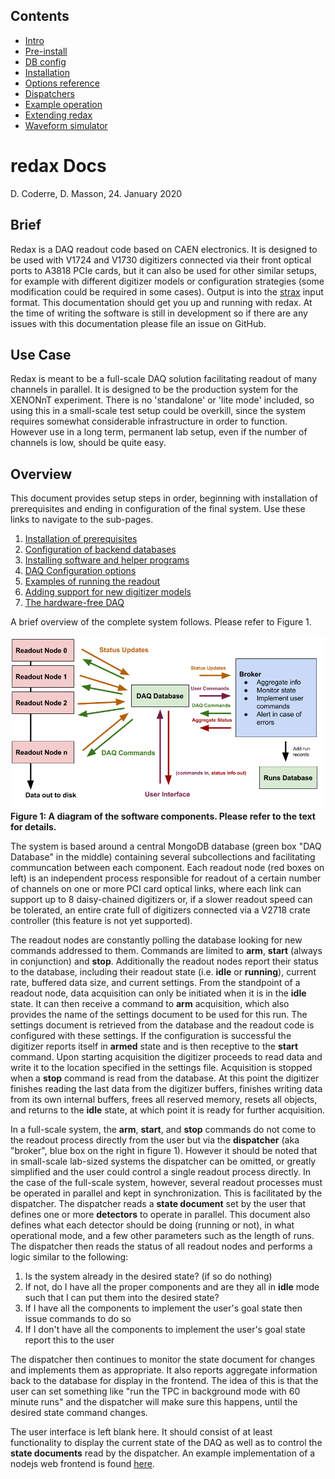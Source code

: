 ## Contents
* [Intro](index.md) 
* [Pre-install](prerequisites.md) 
* [DB config](databases.md) 
* [Installation](installation.md) 
* [Options reference](daq_options.md)
* [Dispatchers](dispatcher.md)
* [Example operation](how_to_run.md)
* [Extending redax](new_digi.md)
* [Waveform simulator](fax.md)

# redax Docs
D. Coderre, D. Masson, 24. January 2020

## Brief

Redax is a DAQ readout code based on CAEN electronics.
It is designed to be used with V1724 and V1730 digitizers connected via their front optical ports to A3818 PCIe cards, but it can also be used for other similar setups, for example with different digitizer models or configuration strategies (some modification could be required in some cases).
Output is into the [strax](https://github.com/axfoundation/strax) input format.
This documentation should get you up and running with redax. At the time of writing the software is still in development so if there are any issues with this documentation please file an issue on GitHub.

## Use Case

Redax is meant to be a full-scale DAQ solution facilitating readout of many channels in parallel.
It is designed to be the production system for the XENONnT experiment.
There is no 'standalone' or 'lite mode' included, so using this in a small-scale test setup could be overkill, since the system requires somewhat considerable infrastructure in order to function.
However use in a long term, permanent lab setup, even if the number of channels is low, should be quite easy.

## Overview

This document provides setup steps in order, beginning with installation of prerequisites and ending in configuration of the final system.
Use these links to navigate to the sub-pages.

  1. [Installation of prerequisites](prerequisites.md)
  2. [Configuration of backend databases](databases.md)
  3. [Installing software and helper programs](installation.md)
  4. [DAQ Configuration options](daq_options.md)
  5. [Examples of running the readout](how_to_run.md)
  6. [Adding support for new digitizer models](new_digi.md)
  7. [The hardware-free DAQ](fax.md)

A brief overview of the complete system follows. Please refer to Figure 1.

<img src="figures/daq_software_overview.png" width="600">
<br>
<strong>Figure 1: A diagram of the software components. Please refer to the text for details.</strong>
<br>

The system is based around a central MongoDB database (green box "DAQ Database" in the middle) containing several
subcollections and facilitating communcation between each component. Each readout node (red boxes on left) is 
an independent process responsible for readout of a certain number of channels on one or more PCI card optical links, 
where each link can support up to 8 daisy-chained digitizers or, if a slower readout speed can be tolerated, an 
entire crate full of digitizers connected via a V2718 crate controller (this feature is not yet supported). 

The readout nodes are constantly polling the database looking for new commands addressed to them. Commands are 
limited to **arm**, **start** (always in conjunction) and **stop**. Additionally the readout nodes report their
status to the database, including their readout state (i.e. **idle** or **running**), current rate, buffered data 
size, and current settings. From the standpoint of a readout node, data acquisition can only be initiated when it 
is in the **idle** state. It can then receive a command to **arm** acquisition, which also provides the name of the
settings document to be used for this run. The settings document is retrieved from the database and the readout code is
configured with these settings. If the configuration is successful the digitizer reports itself in **armed** state and 
is then receptive to the **start** command. Upon starting acquisition the digitizer proceeds to read data and write
it to the location specified in the settings file. Acquisition is stopped when a **stop** command is read from the 
database. At this point the digitizer finishes reading the last data from the digitizer buffers, finishes writing data
from its own internal buffers, frees all reserved memory, resets all objects, and returns to the **idle** state, 
at which point it is ready for further acquisition.

In a full-scale system, the **arm**, **start**, and **stop** commands do not come to the readout process
directly from the user but via the **dispatcher** (aka "broker", blue box on the right in figure 1). However it should be noted 
that in small-scale lab-sized systems the dispatcher can be omitted, or greatly simplified and the user could control a 
single readout process directly. In the case of the full-scale system, however, several readout processes must be operated
in parallel and kept in synchronization. This is facilitated by the dispatcher. The dispatcher reads a **state document** set by
the user that defines one or more **detectors** to operate in parallel. This document also defines what each detector should
be doing (running or not), in what operational mode, and a few other parameters such as the length of runs. The dispatcher
then reads the status of all readout nodes and performs a logic similar to the following:

  1. Is the system already in the desired state? (if so do nothing)
  2. If not, do I have all the proper components and are they all in **idle** mode such that I can put them into the desired state?
  3. If I have all the components to implement the user's goal state then issue commands to do so
  4. If I don't have all the components to implement the user's goal state report this to the user

The dispatcher then continues to monitor the state document for changes and implements them as appropriate. It also reports 
aggregate information back to the database for display in the frontend. The idea of this is that the user can set something
like "run the TPC in background mode with 60 minute runs" and the dispatcher will make sure this happens, until the desired state command changes.

The user interface is left blank here. It should consist of at least functionality to display the current state of the 
DAQ as well as to control the **state documents** read by the dispatcher. An example implementation of a nodejs web frontend
is found [here](https://github.com/coderdj/nodiaq). 

